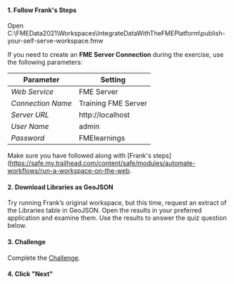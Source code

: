 <head><base target="_blank"> </head>

#### 1. Follow Frank's Steps
Open C:\FMEData2021\Workspaces\IntegrateDataWithTheFMEPlatform\publish-your-self-serve-workspace.fmw

If you need to create an **FME Server Connection** during the exercise, use the following parameters:  

| Parameter | Setting |
| -- | -- |
*Web Service* | FME Server
*Connection Name* | Training FME Server
*Server URL* | http://localhost
*User Name*| admin
*Password* | FMElearnings

Make sure you have followed along with [Frank's steps](https://safe.my.trailhead.com/content/safe/modules/automate-workflows/run-a-workspace-on-the-web.

#### 2. Download Libraries as GeoJSON
Try running Frank’s original workspace, but this time, request an extract of the Libraries table in GeoJSON. Open the results in your preferred application and examine them. Use the results to answer the quiz question below.

#### 3. Challenge
Complete the [Challenge](https://safe.my.trailhead.com/content/safe/modules/automate-workflows/run-a-workspace-on-the-web#challenge).

#### 4. Click "Next"
